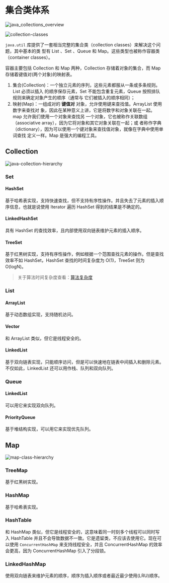 # 集合类体系

![java_collections_overview](//tiancixiong.coding.net/p/atips-cdn/d/atips-cdn/git/raw/images/images/java/collection/java_collections_overview.png)

![collection-classes](//tiancixiong.coding.net/p/atips-cdn/d/atips-cdn/git/raw/images/images/java/collection/collection-classes.jpg)



`java.util` 库提供了一套相当完整的集合类（collection classes）来解决这个问题，其中基本的类
型有 List 、Set 、Queue 和 Map。这些类型也被称作容器类（container classes）。

容器主要包括 Collection 和 Map 两种，Collection 存储着对象的集合，而 Map 存储着键值对(两个对象)的映射表。

1. 集合(Collection)：一个独立元素的序列，这些元素都服从一条或多条规则。List 必须以插入
的顺序保存元素，Set 不能包含重复元素，Queue 按照排队规则来确定对象产生的顺序（通常与
它们被插入的顺序相同）；
2. 映射(Map)：一组成对的 **键值对** 对象，允许使用键来查找值。ArrayList 使用数字来查找对
象，因此在某种意义上讲，它是将数字和对象关联在一起。map 允许我们使用一个对象来查找另
一个对象，它也被称作关联数组（associative array），因为它将对象和其它对象关联在一起；或
者称作字典（dictionary），因为可以使用一个键对象来查找值对象，就像在字典中使用单词查找
定义一样。Map 是强大的编程工具。



## Collection

![java-collection-hierarchy](//tiancixiong.coding.net/p/atips-cdn/d/atips-cdn/git/raw/images/images/java/collection/java-collection-hierarchy.jpeg)

### Set

#### HashSet

基于哈希表实现，支持快速查找，但不支持有序性操作。并且失去了元素的插入顺序信息，也就是说使用 Iterator 遍历 HashSet 得到的结果是不确定的。

#### LinkedHashSet

具有 HashSet 的查找效率，且内部使用双向链表维护元素的插入顺序。

#### TreeSet

基于红黑树实现，支持有序性操作，例如根据一个范围查找元素的操作。但是查找效率不如 HashSet，HashSet 查找的时间复杂度为 O(1)，TreeSet 则为 O(logN)。

> 关于算法时间复杂度查看：[算法复杂度](https://blog.csdn.net/dazhaoDai/article/details/81631195)



### List

#### ArrayList

基于动态数组实现，支持随机访问。

#### Vector

和 ArrayList 类似，但它是线程安全的。

#### LinkedList

基于双向链表实现，只能顺序访问，但是可以快速地在链表中间插入和删除元素。不仅如此，LinkedList 还可以用作栈、队列和双向队列。



### Queue

#### LinkedList

可以用它来实现双向队列。

#### PriorityQueue

基于堆结构实现，可以用它来实现优先队列。



## Map

![map-class-hierarchy](//tiancixiong.coding.net/p/atips-cdn/d/atips-cdn/git/raw/images/images/java/collection/map-class-hierarchy.jpg)

### TreeMap

基于红黑树实现。

### HashMap

基于哈希表实现。

### HashTable

和 HashMap 类似，但它是线程安全的，这意味着同一时刻多个线程可以同时写入 HashTable 并且不会导致数据不一致。它是遗留类，不应该去使用它。现在可以使用 `ConcurrentHashMap` 来支持线程安全，并且 ConcurrentHashMap 的效率会更高，因为 ConcurrentHashMap 引入了分段锁。

### LinkedHashMap

使用双向链表来维护元素的顺序，顺序为插入顺序或者最近最少使用(LRU)顺序。